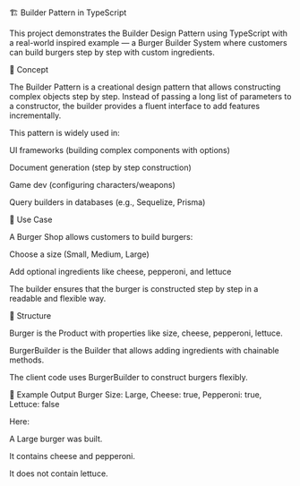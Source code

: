 🏗️ Builder Pattern in TypeScript

This project demonstrates the Builder Design Pattern using TypeScript with a real-world inspired example — a Burger Builder System where customers can build burgers step by step with custom ingredients.

📌 Concept

The Builder Pattern is a creational design pattern that allows constructing complex objects step by step.
Instead of passing a long list of parameters to a constructor, the builder provides a fluent interface to add features incrementally.

This pattern is widely used in:

UI frameworks (building complex components with options)

Document generation (step by step construction)

Game dev (configuring characters/weapons)

Query builders in databases (e.g., Sequelize, Prisma)

🚀 Use Case

A Burger Shop allows customers to build burgers:

Choose a size (Small, Medium, Large)

Add optional ingredients like cheese, pepperoni, and lettuce

The builder ensures that the burger is constructed step by step in a readable and flexible way.

🧱 Structure

Burger is the Product with properties like size, cheese, pepperoni, lettuce.

BurgerBuilder is the Builder that allows adding ingredients with chainable methods.

The client code uses BurgerBuilder to construct burgers flexibly.

📄 Example Output
Burger Size: Large, Cheese: true, Pepperoni: true, Lettuce: false


Here:

A Large burger was built.

It contains cheese and pepperoni.

It does not contain lettuce.